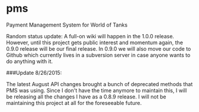 pms
===

Payment Management System for World of Tanks

Random status update: A full-on wiki will happen in the 1.0.0 release. However, until this project gets public interest and momentum again, the 0.9.0 release will be our final release. In 0.9.0 we will also move our code to Github which currently lives in a subversion server in case anyone wants to do anything with it.

###Update 8/26/2015: 

The latest August API changes brought a bunch of deprecated methods that PMS was using. Since I don't have the time anymore to maintain this, I will be releasing all the changes I have as a 0.8.9 release. I will not be maintaining this project at all for the foreseeable future.
